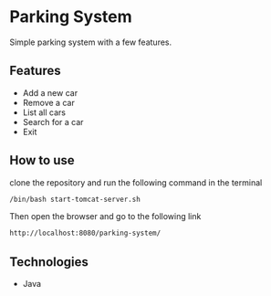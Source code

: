 # Parking System

Simple parking system with a few features.

## Features

- Add a new car
- Remove a car
- List all cars
- Search for a car
- Exit

## How to use
clone the repository and run the following command in the terminal
```bash
/bin/bash start-tomcat-server.sh
```
Then open the browser and go to the following link
```bash
http://localhost:8080/parking-system/
```

## Technologies
- Java